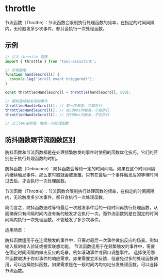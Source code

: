 # throttle

节流函数（Throttle）：节流函数会限制执行处理函数的频率，在指定的时间间隔内，无论触发多少次事件，都只会执行一次处理函数。

## 示例

```javascript
// 引入 throttle 函数
import { throttle } from 'tool-assistant'; 

// 示例使用
function handleScroll() {
  console.log('Scroll event triggered!');
}

const throttledHandleScroll = throttle(handleScroll, 500);

// 模拟连续触发滚动事件
throttledHandleScroll(); // 第一次触发，立即执行
throttledHandleScroll(); // 在500ms内触发，不会执行
throttledHandleScroll(); // 在500ms内触发，不会执行

// 过了500毫秒后，触发一次处理函数

```

## 防抖函数跟节流函数区别

防抖函数和节流函数都是在处理频繁触发的事件时使用的函数优化技巧，它们的区别在于执行处理函数的时机。

防抖函数（Debounce）：防抖函数会等待一定的时间间隔，如果在这个时间间隔内继续触发事件，那么定时器就会被重置。只有在最后一个事件触发后的等待时间过去后，才会执行一次处理函数。

节流函数（Throttle）：节流函数会限制执行处理函数的频率，在指定的时间间隔内，无论触发多少次事件，都只会执行一次处理函数。

简而言之，防抖函数通过等待最后一次触发事件后的一段时间再执行处理函数，从而确保只有间隔时间内没有新的触发才会执行一次。而节流函数则是在固定的时间间隔内执行一次处理函数，不管触发了多少次事件。

适用场景：

防抖函数适用于在连续触发的事件中，只需对最后一次事件做出反应的场景。例如输入框的输入验证或搜索联想功能。
节流函数适用于在频繁触发的事件中，需要在固定时间间隔内做出反应的场景。例如滚动事件或窗口调整事件。
选择使用哪种函数取决于你对事件的响应需求。如果需要立即反馈，但避免过多的处理函数调用，可以选择防抖函数。如果需求是在一段时间内均匀地分发处理函数，可以选择节流函数。
